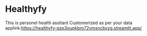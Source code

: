 # Healthyfy 
This is personel health assitant Customerized as per your data
applink:https://healthyfy-qzp3oupkbro72ymsncbvzg.streamlit.app/
